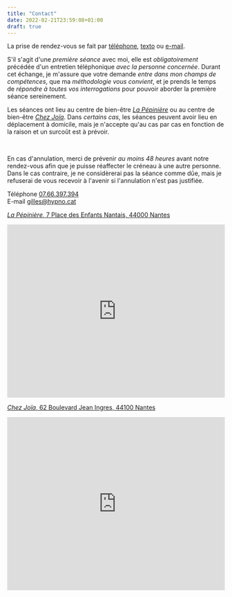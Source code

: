 ```yaml
---
title: "Contact"
date: 2022-02-21T23:59:08+01:00
draft: true
---
```


La prise de rendez-vous se fait par <a class="p-tel" href="tel:07.66.397.394">téléphone</a>,
<a class="p-tel" href="sms:07.66.397.394">texto</a> ou <a class="u-email" href="mailto:gilles@hypno.cat">e-mail</a>.

S'il s'agit d'une <em>première séance</em> avec moi,
elle est <em>obligatoirement</em> précédée d'un entretien téléphonique <em>avec la personne concernée</em>.
Durant cet échange,
je m'assure que votre demande <em>entre dans mon champs de compétences</em>,
que ma <em>méthodologie vous convient</em>,
et je prends le temps de <em>répondre à toutes vos interrogations</em> pour pouvoir aborder la première séance sereinement.

Les séances ont lieu au centre de bien-être <a href="https://www.facebook.com/lapepinierenantes" target="_blank"><em>La Pépinière</em></a>
ou au centre de bien-être <a href="https://www.facebook.com/chezjoia.fr" target="_blank"><em>Chez Joïa</em></a>.
Dans <em>certains cas</em>,
les séances peuvent avoir lieu en déplacement à domicile,
mais je n'accepte qu'au cas par cas en fonction de la raison et un surcoût est à prévoir.

<br />

En cas d'annulation,
merci de prévenir <em>au moins 48 heures</em> avant notre rendez-vous afin que je puisse réaffecter le créneau à une autre personne.
Dans le cas contraire,
je ne considèrerai pas la séance comme dûe,
mais je refuserai de vous recevoir à l'avenir si l'annulation n'est pas justifiée.

<div class="action-contact">
  <div class="contact contact-phone">
    <i class="icon icon-phone"></i>
      <span class="sr-friendly">Téléphone</span>
      <a class="p-tel" href="tel:07.66.397.394">07.66.397.394</a>
  </div>
  <div class="contact contact-mail">
    <i class="icon icon-mail"></i>
      <span class="sr-friendly">E-mail</span>
      <a class="u-email" href="mailto:gilles@hypno.cat">gilles@hypno.cat</a>
  </div>
</div>

<span class="hz-separator"></span>

<a href="https://www.facebook.com/lapepinierenantes" target="_blank"><em>La Pépinière</em>, 7 Place des Enfants Nantais, 44000 Nantes</a>
<iframe width="100%" height="400" frameborder="0" style="border:0;" allowfullscreen="" aria-hidden="false" tabindex="0" class="embedded-map" src="https://www.google.com/maps/embed?pb=!1m18!1m12!1m3!1d9199.840369957794!2d-1.5572093097959259!3d47.21721536905306!2m3!1f0!2f0!3f0!3m2!1i1024!2i768!4f13.1!3m3!1m2!1s0x4805ee93900e8d17%3A0xde27404835c5ebc!2s7%20Place%20des%20Enfants%20Nantais%2C%2044000%20Nantes!5e0!3m2!1sen!2sfr!4v1601072637997!5m2!1sen!2sfr"></iframe>

<span class="hz-separator"></span>

<a href="https://www.facebook.com/chezjoia.fr" target="_blank"><em>Chez Joïa</em>, 62 Boulevard Jean Ingres, 44100 Nantes</a>
<iframe width="100%" height="400" frameborder="0" style="border:0;" allowfullscreen="" aria-hidden="false" tabindex="0" class="embedded-map" src="https://www.google.com/maps/embed?pb=!1m18!1m12!1m3!1d2709.732816159182!2d-1.6039440476702038!3d47.22180997905885!2m3!1f0!2f0!3f0!3m2!1i1024!2i768!4f13.1!3m3!1m2!1s0x4805edda4c263f49%3A0x4da268c8f48819ef!2s62%20Bd%20Jean%20Ingres%2C%2044100%20Nantes!5e0!3m2!1sen!2sfr!4v1645174305596!5m2!1sen!2sfr"></iframe>

